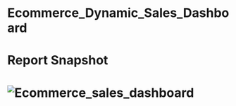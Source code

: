 # Ecommerce_Dynamic_Sales_Dashboard


 # Report Snapshot 

 
# ![Ecommerce_sales_dashboard](https://github.com/DeepaliSingh08/Excel_Dashboard/assets/58591719/baa74f53-78b1-4a8f-b44f-3305103f38b1)




